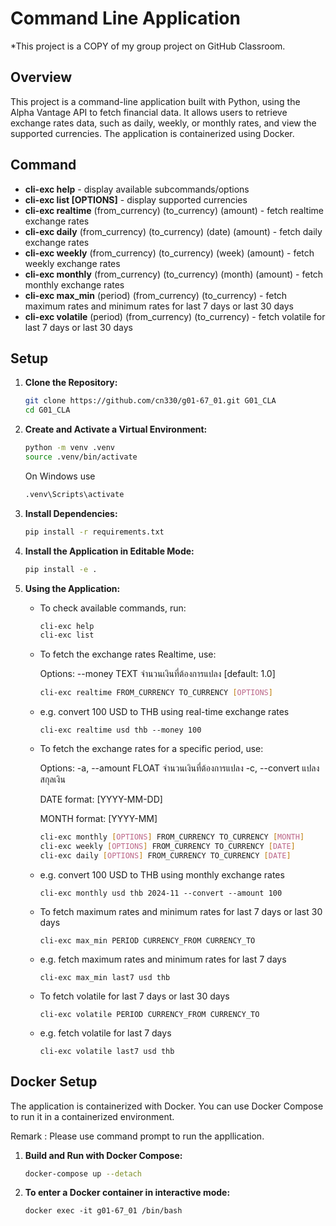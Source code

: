 # Command Line Application 
*This project is a COPY of my group project on GitHub Classroom.

## Overview 
This project is a command-line application built with Python, using the Alpha Vantage API to fetch financial data. It allows users to retrieve exchange rates data, such as daily, weekly, or monthly rates, and view the supported currencies. The application is containerized using Docker.

## Command 
  - **cli-exc help** - display available subcommands/options
  - **cli-exc list [OPTIONS]** - display supported currencies
  - **cli-exc realtime** (from_currency) (to_currency) (amount) - fetch realtime exchange rates
  - **cli-exc daily** (from_currency) (to_currency) (date) (amount) - fetch daily exchange rates
  - **cli-exc weekly** (from_currency) (to_currency) (week) (amount) - fetch weekly exchange rates
  - **cli-exc monthly** (from_currency) (to_currency) (month) (amount) - fetch monthly exchange rates
  - **cli-exc max_min** (period) (from_currency) (to_currency) - fetch maximum rates and minimum rates for last 7 days or last 30 days
  - **cli-exc volatile** (period) (from_currency) (to_currency) - fetch volatile for last 7 days or last 30 days
    
  
## Setup 
1. **Clone the Repository:**
   ```sh
   git clone https://github.com/cn330/g01-67_01.git G01_CLA
   cd G01_CLA
   ```

2. **Create and Activate a Virtual Environment:**
   ```sh
   python -m venv .venv
   source .venv/bin/activate  
   ```

   On Windows use
   ```sh
   .venv\Scripts\activate
   ```

3. **Install Dependencies:**
   ```sh
   pip install -r requirements.txt
   ```

4. **Install the Application in Editable Mode:**
   ```sh
   pip install -e .
   ```

5. **Using the Application:**
   - To check available commands, run:
     ```sh
     cli-exc help
     cli-exc list
     ```
   - To fetch the exchange rates Realtime, use:
  
      Options:
         --money TEXT  จำนวนเงินที่ต้องการแปลง [default: 1.0]

     ```sh
     cli-exc realtime FROM_CURRENCY TO_CURRENCY [OPTIONS]
   
   - e.g. convert 100 USD to THB using real-time exchange rates
      ```
      cli-exc realtime usd thb --money 100
      ```
     
   - To fetch the exchange rates for a specific period, use:
  
      Options: -a, --amount FLOAT  จำนวนเงินที่ต้องการแปลง -c, --convert       แปลงสกุลเงิน

      DATE format: [YYYY-MM-DD] 
      
      MONTH format: [YYYY-MM]

     ```sh
     cli-exc monthly [OPTIONS] FROM_CURRENCY TO_CURRENCY [MONTH]
     cli-exc weekly [OPTIONS] FROM_CURRENCY TO_CURRENCY [DATE]
     cli-exc daily [OPTIONS] FROM_CURRENCY TO_CURRENCY [DATE]
     ```
   - e.g. convert 100 USD to THB using monthly exchange rates
      ```
      cli-exc monthly usd thb 2024-11 --convert --amount 100
      ```
   - To fetch maximum rates and minimum rates for last 7 days or last 30 days
      ```
      cli-exc max_min PERIOD CURRENCY_FROM CURRENCY_TO
      ```
   - e.g. fetch maximum rates and minimum rates for last 7 days
      ```
      cli-exc max_min last7 usd thb
      ```
   - To fetch volatile for last 7 days or last 30 days
      ```
      cli-exc volatile PERIOD CURRENCY_FROM CURRENCY_TO
      ```
   - e.g. fetch volatile for last 7 days
      ```
      cli-exc volatile last7 usd thb
      ```

## Docker Setup
The application is containerized with Docker. You can use Docker Compose to run it in a containerized environment. 

Remark : Please use command prompt to run the appllication.

1. **Build and Run with Docker Compose:**
   ```sh
   docker-compose up --detach
   ```

2. **To enter a Docker container in interactive mode:**
   ```
   docker exec -it g01-67_01 /bin/bash
   ```   
